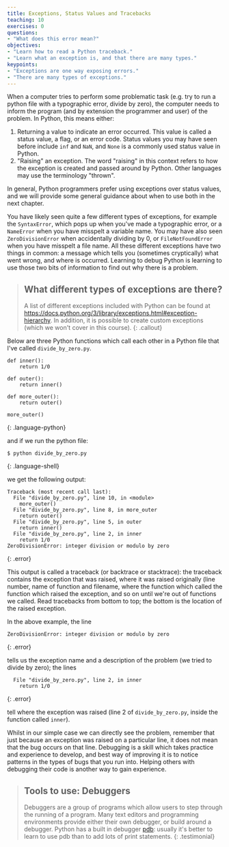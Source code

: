 ```yaml
---
title: Exceptions, Status Values and Tracebacks
teaching: 10
exercises: 0
questions:
- "What does this error mean?"
objectives:
- "Learn how to read a Python traceback."
- "Learn what an exception is, and that there are many types."
keypoints:
- "Exceptions are one way exposing errors."
- "There are many types of exceptions."
---
```


When a computer tries to perform some problematic task (e.g. try to run a python
file with a typographic error, divide by zero), the computer needs to inform the
program (and by extension the programmer and user) of the problem. In Python,
this means either:

1. Returning a value to indicate an error occurred. This value is called a
   status value, a flag, or an error code. Status values you may have seen
   before include `inf` and `NaN`, and `None` is a commonly used status value in
   Python.
2. "Raising" an exception. The word "raising" in this context refers to how the
   exception is created and passed around by Python. Other languages may use the
   terminology "thrown".

In general, Python programmers prefer using exceptions over status values, and
we will provide some general guidance about when to use both in the next
chapter.

You have likely seen quite a few different types of exceptions, for example the
`SyntaxError`, which pops up when you've made a typographic error, or a
`NameError` when you have misspelt a variable name. You may have also seen
`ZeroDivisionError` when accidentally dividing by 0, or `FileNotFoundError` when
you have misspelt a file name. All these different exceptions have two things in
common: a message which tells you (sometimes cryptically) what went wrong, and
where is occurred. Learning to debug Python is learning to use those two bits of
information to find out why there is a problem.

> ## What different types of exceptions are there?
> A list of different exceptions included with Python can be found at
> https://docs.python.org/3/library/exceptions.html#exception-hierarchy.
> In addition, it is possible to create custom exceptions (which we won't cover
> in this course).
{: .callout}

Below are three Python functions which call each other in a Python file that
I've called `divide_by_zero.py`.

~~~
def inner():
    return 1/0

def outer():
    return inner()

def more_outer():
    return outer()

more_outer()
~~~
{: .language-python}

and if we run the python file:

~~~
$ python divide_by_zero.py
~~~
{: .language-shell}

we get the following output:

~~~
Traceback (most recent call last):
  File "divide_by_zero.py", line 10, in <module>
    more_outer()
  File "divide_by_zero.py", line 8, in more_outer
    return outer()
  File "divide_by_zero.py", line 5, in outer
    return inner()
  File "divide_by_zero.py", line 2, in inner
    return 1/0
ZeroDivisionError: integer division or modulo by zero
~~~
{: .error}

This output is called a traceback (or backtrace or stacktrace): the traceback
contains the exception that was raised, where it was raised originally (line
number, name of function and filename, where the function which called the
function which raised the exception, and so on until we're out of functions we
called. Read tracebacks from bottom to top; the bottom is the location of the
raised exception.

In the above example, the line

~~~
ZeroDivisionError: integer division or modulo by zero
~~~
{: .error}

tells us the exception name and a description of the problem (we tried to divide
by zero); the lines

~~~
  File "divide_by_zero.py", line 2, in inner
    return 1/0
~~~
{: .error}

tell where the exception was raised (line 2 of `divide_by_zero.py`, inside the
function called `inner`).

Whilst in our simple case we can directly see the problem, remember that just
because an exception was raised on a particular line, it does not mean that the
bug occurs on that line. Debugging is a skill which takes practice and
experience to develop, and best way of improving it is to notice patterns in the
types of bugs that you run into. Helping others with debugging their code is
another way to gain experience.

> ## Tools to use: Debuggers
> Debuggers are a group of programs which allow users to step through the
> running of a program. Many text editors and programming environments provide
> either their own debugger, or build around a debugger. Python has a built in
> debugger [pdb](https://docs.python.org/3/library/pdb.html): usually it's
> better to learn to use pdb than to add lots of print statements.
{: .testimonial}
